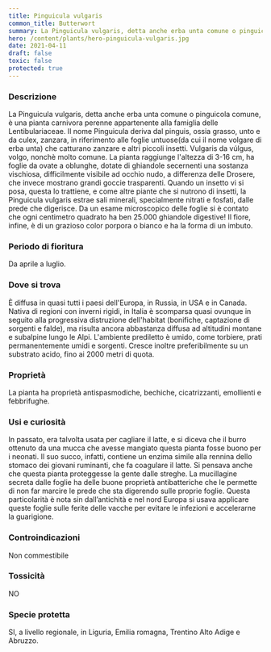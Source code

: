 ```yaml
---
title: Pinguicula vulgaris
common_title: Butterwort
summary: La Pinguicula vulgaris, detta anche erba unta comune o pinguicola comune, è una pianta carnivora perenne appartenente alla famiglia delle Lentibulariaceae.
hero: /content/plants/hero-pinguicula-vulgaris.jpg
date: 2021-04-11
draft: false
toxic: false
protected: true
---
```

### Descrizione
La Pinguicula vulgaris, detta anche erba unta comune o pinguicola comune, è una pianta carnivora perenne appartenente alla famiglia delle Lentibulariaceae.
Il nome Pinguicula deriva dal pinguis, ossia grasso, unto e da culex, zanzara, in riferimento alle foglie untuose(da cui il nome volgare di erba unta) che catturano zanzare e altri piccoli insetti.
Vulgaris da vúlgus, volgo, nonchè molto comune.
La pianta raggiunge l'altezza di 3-16 cm, ha foglie da ovate a oblunghe, dotate di ghiandole secernenti una sostanza vischiosa, difficilmente visibile ad occhio nudo, a differenza delle Drosere, che invece mostrano grandi goccie trasparenti. Quando un insetto vi si posa, questa lo trattiene, e come altre piante che si nutrono di insetti, la Pinguicula vulgaris estrae sali minerali, specialmente nitrati e fosfati, dalle prede che digerisce. Da un esame microscopico delle foglie si è contato che ogni centimetro quadrato ha ben 25.000 ghiandole digestive!
Il fiore, infine, è di un grazioso color porpora o bianco e ha la forma di un imbuto.

### Periodo di fioritura
Da aprile a luglio.

### Dove si trova
È diffusa in quasi tutti i paesi dell'Europa, in Russia, in USA e in Canada. Nativa di regioni con inverni rigidi, in Italia è scomparsa quasi ovunque in seguito alla progressiva distruzione dell'habitat (bonifiche, captazione di sorgenti e falde), ma risulta ancora abbastanza diffusa ad altitudini montane e subalpine lungo le Alpi. L'ambiente prediletto è umido, come torbiere, prati permanentemente umidi e sorgenti. Cresce inoltre preferibilmente su un substrato acido, fino ai 2000 metri di quota.

### Proprietà
La pianta ha proprietà antispasmodiche, bechiche, cicatrizzanti, emollienti e febbrifughe.

### Usi e curiosità
In passato, era talvolta usata per cagliare il latte, e si diceva che il burro ottenuto da una mucca che avesse mangiato questa pianta fosse buono per i neonati. Il suo succo, infatti, contiene un enzima simile alla rennina dello stomaco dei giovani ruminanti, che fa coagulare il latte. Si pensava anche che questa pianta proteggesse la gente dalle streghe.
La mucillagine secreta dalle foglie ha delle buone proprietà antibatteriche che le permette di non far marcire le prede che sta digerendo sulle proprie foglie. Questa particolarità è nota sin dall’antichità e nel nord Europa si usava applicare queste foglie sulle ferite delle vacche per evitare le infezioni e accelerarne la guarigione.

### Controindicazioni
Non commestibile

### Tossicità
NO

### Specie protetta
SI, a livello regionale, in Liguria, Emilia romagna, Trentino Alto Adige e Abruzzo.